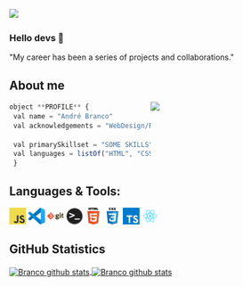 ![](https://komarev.com/ghpvc/?username=drero&color=blue)
### Hello devs 👋
"My career has been a series of projects and collaborations."

## About me

<img align="right" width="250" src="https://i2.wp.com/allhtaccess.info/wp-content/uploads/2018/03/programming.gif?fit=1281%2C716&ssl=1" />

```JavaScript
object **PROFILE** {
 val name = "André Branco"
 val acknowledgements = "WebDesign/FrontEnd"
 
 val primarySkillset = "SOME SKILLS"
 val languages = listOf("HTML", "CSS", "JavaScript", "TypeScript", "React") 
 }
```

## **Languages & Tools:**  

<code><img height="30" src="https://raw.githubusercontent.com/github/explore/80688e429a7d4ef2fca1e82350fe8e3517d3494d/topics/javascript/javascript.png"></code>
<code><img height="30" src="https://raw.githubusercontent.com/github/explore/80688e429a7d4ef2fca1e82350fe8e3517d3494d/topics/visual-studio-code/visual-studio-code.png"></code>
<code><img height="30" src="https://raw.githubusercontent.com/github/explore/80688e429a7d4ef2fca1e82350fe8e3517d3494d/topics/git/git.png"></code>
<code><img height="30" src="https://raw.githubusercontent.com/github/explore/80688e429a7d4ef2fca1e82350fe8e3517d3494d/topics/terminal/terminal.png"></code>
<code><img height="30" src="https://raw.githubusercontent.com/github/explore/80688e429a7d4ef2fca1e82350fe8e3517d3494d/topics/html/html.png"></code>
<code><img height="30" src="https://raw.githubusercontent.com/github/explore/80688e429a7d4ef2fca1e82350fe8e3517d3494d/topics/css/css.png"></code>
<code><img height="30" src="https://raw.githubusercontent.com/github/explore/80688e429a7d4ef2fca1e82350fe8e3517d3494d/topics/typescript/typescript.png"></code>
<code><img height="30" src="https://raw.githubusercontent.com/github/explore/80688e429a7d4ef2fca1e82350fe8e3517d3494d/topics/react/react.png"></code>

## **GitHub Statistics**
<a href="https://github.com/drero">
<img align="center" src="https://github-readme-stats.vercel.app/api/top-langs/?username=drero&layout=compact&theme=algolia" alt="Branco github stats" />
<img align="center" src="https://github-readme-stats.vercel.app/api?username=drero&layout=compact&show_icons=true&theme=algolia&line_height=27&width=80%" alt="Branco github stats" />
</a>
<br>


